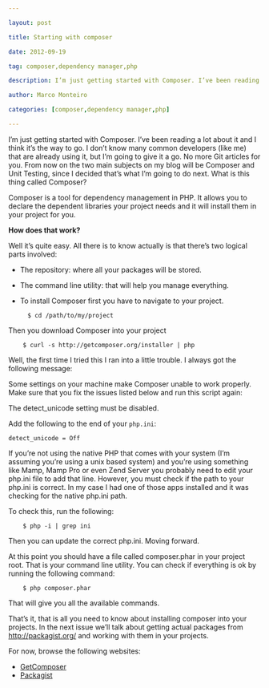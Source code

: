 ---
layout: post
title: Starting with composer
date: 2012-09-19
tag: composer,dependency manager,php
description: I’m just getting started with Composer. I’ve been reading a lot about it and I think it’s the way to go. I don’t know many common developers (like me) that
author: Marco Monteiro
categories: [composer,dependency manager,php]
---

I’m just getting started with Composer. I’ve been reading a lot about it and I think it’s the way to go. I don’t know many common developers (like me) that are already using it, but I’m going to give it a go. No more Git articles for you. From now on the two main subjects on my blog will be Composer and Unit Testing, since I decided that’s what I’m going to do next.
What is this thing called Composer?

Composer is a tool for dependency management in PHP. It allows you to declare the dependent libraries your project needs and it will install them in your project for you.
<!--more-->
**How does that work?**

Well it’s quite easy. All there is to know actually is that there’s two logical parts involved:

* The repository: where all your packages will be stored.
* The command line utility: that will help you manage everything.
* To install Composer first you have to navigate to your project.
 
		$ cd /path/to/my/project

Then you download Composer into your project

		$ curl -s http://getcomposer.org/installer | php

Well, the first time I tried this I ran into a little trouble. I always got the following message:

Some settings on your machine make Composer unable to work properly. Make sure that you fix the issues listed below and run this script again:

The detect_unicode setting must be disabled.

Add the following to the end of your `php.ini`:

	detect_unicode = Off

If you’re not using the native PHP that comes with your system (I’m assuming you’re using a unix based system) and you’re using something like Mamp, Mamp Pro or even Zend Server you probably need to edit your php.ini file to add that line. However, you must check if the path to your php.ini is correct. In my case I had one of those apps installed and it was checking for the native php.ini path.

To check this, run the following:

		$ php -i | grep ini

Then you can update the correct php.ini. Moving forward.

At this point you should have a file called composer.phar in your project root. That is your command line utility. You can check if everything is ok by running the following command:

		$ php composer.phar

That will give you all the available commands.

That’s it, that is all you need to know about installing composer into your projects. In the next issue we’ll talk about getting actual packages from http://packagist.org/ and working with them in your projects.

For now, browse the following websites:

* [GetComposer](http://getcomposer.org/)
* [Packagist](http://packagist.org/)